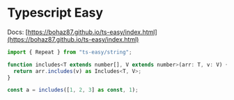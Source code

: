 # Typescript Easy

Docs: [https://bohaz87.github.io/ts-easy/index.html](https://bohaz87.github.io/ts-easy/index.html)

```javascript
import { Repeat } from "ts-easy/string";

function includes<T extends number[], V extends number>(arr: T, v: V) {
  return arr.includes(v) as Includes<T, V>;
}

const a = includes([1, 2, 3] as const, 1);
```
